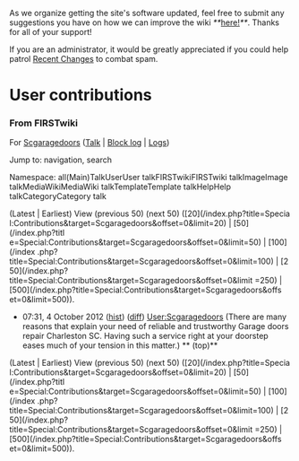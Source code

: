 As we organize getting the site's software updated, feel free to submit any
suggestions you have on how we can improve the wiki
_**_[here!](/index.php/User:Hallry/Suggestions "User:Hallry/Suggestions"
)_**_. Thanks for all of your support!

If you are an administrator, it would be greatly appreciated if you could help
patrol [Recent Changes](/index.php/Special:Recentchanges
"Special:Recentchanges" ) to combat spam.

# User contributions

### From FIRSTwiki

For [Scgaragedoors](/index.php/User:Scgaragedoors "User:Scgaragedoors" )
([Talk](/index.php?title=User_talk:Scgaragedoors&action=edit "User
talk:Scgaragedoors" ) | [Block
log](/index.php?title=Special:Log&type=block&page=User:Scgaragedoors
"Special:Log" ) | [Logs](/index.php?title=Special:Log&user=Scgaragedoors
"Special:Log" ))

Jump to: navigation, search

Namespace:  all(Main)TalkUserUser talkFIRSTwikiFIRSTwiki talkImageImage
talkMediaWikiMediaWiki talkTemplateTemplate talkHelpHelp talkCategoryCategory
talk

(Latest | Earliest) View (previous 50) (next 50) ([20](/index.php?title=Specia
l:Contributions&target=Scgaragedoors&offset=0&limit=20) | [50](/index.php?titl
e=Special:Contributions&target=Scgaragedoors&offset=0&limit=50) | [100](/index
.php?title=Special:Contributions&target=Scgaragedoors&offset=0&limit=100) | [2
50](/index.php?title=Special:Contributions&target=Scgaragedoors&offset=0&limit
=250) | [500](/index.php?title=Special:Contributions&target=Scgaragedoors&offs
et=0&limit=500)).

  * 07:31, 4 October 2012 ([hist](/index.php?title=User:Scgaragedoors&action=history "User:Scgaragedoors" )) ([diff](/index.php?title=User:Scgaragedoors&diff=prev&oldid=923243 "User:Scgaragedoors" )) [User:Scgaragedoors](/index.php/User:Scgaragedoors "User:Scgaragedoors" ) (There are many reasons that explain your need of reliable and trustworthy Garage doors repair Charleston SC. Having such a service right at your doorstep eases much of your tension in this matter.) ** (top)**

(Latest | Earliest) View (previous 50) (next 50) ([20](/index.php?title=Specia
l:Contributions&target=Scgaragedoors&offset=0&limit=20) | [50](/index.php?titl
e=Special:Contributions&target=Scgaragedoors&offset=0&limit=50) | [100](/index
.php?title=Special:Contributions&target=Scgaragedoors&offset=0&limit=100) | [2
50](/index.php?title=Special:Contributions&target=Scgaragedoors&offset=0&limit
=250) | [500](/index.php?title=Special:Contributions&target=Scgaragedoors&offs
et=0&limit=500)).

